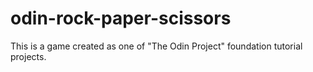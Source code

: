 # odin-rock-paper-scissors
This is a game created as one of "The Odin Project" foundation tutorial projects.
